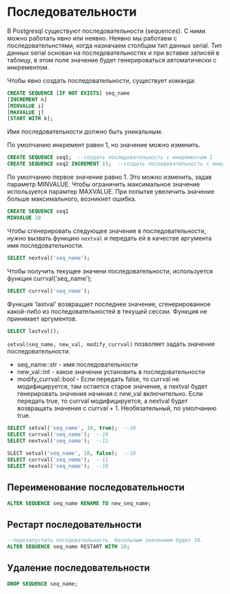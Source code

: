 # Последовательности

В Postgresql существуют последовательности (sequences). С ними можно работать явно или неявно. Неявно мы работаем с последовательнстями, когда назначаем столбцам тип данных serial. Тип данных serial основан на последовательностях и при вставке записей в таблицу, в этом поле значение будет генерироваться автоматически с инкрементом.

Чтобы явно создать последовательности, существует команда:

```sql
CREATE SEQUENCE [IF NOT EXISTS] seq_name
[INCREMENT n]
[MINVALUE i]
[MAXVALUE j]
[START WITH k];
```

Имя последовательности должно быть уникальным.

По умолчанию инкремент равен 1, но значение можно изменить.

```sql
CREATE SEQUENCE seq1;  --создать последовательность с инкрементом 1
CREATE SEQUENCE seq2 INCREMENT 15;  --создать последовательность с инкрементом 15;
```

По умолчанию первое значение равно 1. Это можно изменить, задав параметр MINVALUE. Чтобы ограничить максимальное значение используется парамтер MAXVALUE. При попытке увеличить значение больше максимального, возникнет ошибка.

```sql
CREATE SEQUENCE seq1
MINVALUE 10
```

Чтобы сгенерировать следующее значение в последовательности, нужно вызвать функцию `nextval` и передать ей в качестве аргумента имя последовательности.

```sql
SELECT nextval('seq_name');
```

Чтобы получить текущее значени последовательности, используется функция currval('seq_name');

```sql
SELECT currval('seq_name');
```

Функция 'lastval' возвращает последнее значение, сгенерированное какой-либо из последовательностей в текущей сессии. Функция не принимает аргументов.

```sql
SELECT lastval();
```

`setval(seq_name, new_val, modify_currval)` позволяет задать значение последовательности.

* seq_name::str - имя последовательности
* new_val::int - какое значение установить в последовательности
* modify_currval::bool - Если передать false, то currval не модифицируется, там остается старое значение, а nextval будет генерировать значения начиная с new_val включительно. Если передать true, то currval модифицируется, а nextval будет возвращать значения с currval + 1. Необязательный, по умолчанию true.

```sql
SELECT setval('seq_name', 10, true);  --10
SELECT currval('seq_name');  --10
SELECT nextval('seq_name');  --11

SLECT setval('seq_name', 10, false);  --10
SELECT currval('seq_name');  --11
SELECT nextval('seq_name');  --10
```

## Переименование последовательности

```sql
ALTER SEQUENCE seq_name RENAME TO new_seq_name;
```

## Рестарт последовательности

```sql
--перезапустить поседовательность. Начальным значением будет 10.
ALTER SEQUENCE seq_name RESTART WITH 10;
```

## Удаление последовательности

```sql
DROP SEQUENCE seq_name;
```
